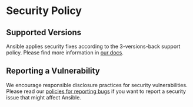# Security Policy

## Supported Versions

Ansible applies security fixes according to the 3-versions-back support
policy. Please find more information in [our docs](
https://docs.ansible.com/ansible/devel/reference_appendices/release_and_maintenance.html#release-status
).

## Reporting a Vulnerability

We encourage responsible disclosure practices for security
vulnerabilities. Please read our [policies for reporting bugs](
https://docs.ansible.com/ansible/devel/community/reporting_bugs_and_features.html#reporting-a-bug
) if you want to report a security issue that might affect Ansible.
